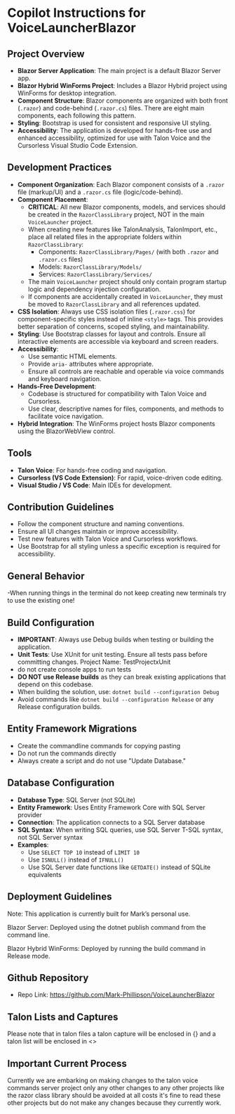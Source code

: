 # Copilot Instructions for VoiceLauncherBlazor

## Project Overview

- **Blazor Server Application**: The main project is a default Blazor Server app.
- **Blazor Hybrid WinForms Project**: Includes a Blazor Hybrid project using WinForms for desktop integration.
- **Component Structure**: Blazor components are organized with both front (`.razor`) and code-behind (`.razor.cs`) files. There are eight main components, each following this pattern.
- **Styling**: Bootstrap is used for consistent and responsive UI styling.
- **Accessibility**: The application is developed for hands-free use and enhanced accessibility, optimized for use with Talon Voice and the Cursorless Visual Studio Code Extension.

## Development Practices

- **Component Organization**: Each Blazor component consists of a `.razor` file (markup/UI) and a `.razor.cs` file (logic/code-behind).
- **Component Placement**: 
  - **CRITICAL**: All new Blazor components, models, and services should be created in the `RazorClassLibrary` project, NOT in the main `VoiceLauncher` project.
  - When creating new features like TalonAnalysis, TalonImport, etc., place all related files in the appropriate folders within `RazorClassLibrary`:
    - Components: `RazorClassLibrary/Pages/` (with both `.razor` and `.razor.cs` files)
    - Models: `RazorClassLibrary/Models/`
    - Services: `RazorClassLibrary/Services/`
  - The main `VoiceLauncher` project should only contain program startup logic and dependency injection configuration.
  - If components are accidentally created in `VoiceLauncher`, they must be moved to `RazorClassLibrary` and all references updated.
- **CSS Isolation**: Always use CSS isolation files (`.razor.css`) for component-specific styles instead of inline `<style>` tags. This provides better separation of concerns, scoped styling, and maintainability.
- **Styling**: Use Bootstrap classes for layout and controls. Ensure all interactive elements are accessible via keyboard and screen readers.
- **Accessibility**:
  - Use semantic HTML elements.
  - Provide `aria-` attributes where appropriate.
  - Ensure all controls are reachable and operable via voice commands and keyboard navigation.
- **Hands-Free Development**:
  - Codebase is structured for compatibility with Talon Voice and Cursorless.
  - Use clear, descriptive names for files, components, and methods to facilitate voice navigation.
- **Hybrid Integration**: The WinForms project hosts Blazor components using the BlazorWebView control.

## Tools

- **Talon Voice**: For hands-free coding and navigation.
- **Cursorless (VS Code Extension)**: For rapid, voice-driven code editing.
- **Visual Studio / VS Code**: Main IDEs for development.

## Contribution Guidelines

- Follow the component structure and naming conventions.
- Ensure all UI changes maintain or improve accessibility.
- Test new features with Talon Voice and Cursorless workflows.
- Use Bootstrap for all styling unless a specific exception is required for accessibility.

## General Behavior
 -When running things in the terminal do not keep creating new terminals try to use the existing one!

## Build Configuration
- **IMPORTANT**: Always use Debug builds when testing or building the application.
- **Unit Tests**: Use XUnit for unit testing. Ensure all tests pass before committing changes. Project Name: TestProjectxUnit
-  do not create console apps to run tests 
- **DO NOT use Release builds** as they can break existing applications that depend on this codebase.
- When building the solution, use: `dotnet build --configuration Debug`
- Avoid commands like `dotnet build --configuration Release` or any Release configuration builds.

## Entity Framework Migrations
- Create the commandline  commands for copying pasting
- Do not run the commands directly
- Always create a script and do not use "Update Database."

## Database Configuration
- **Database Type**: SQL Server (not SQLite)
- **Entity Framework**: Uses Entity Framework Core with SQL Server provider
- **Connection**: The application connects to a SQL Server database
- **SQL Syntax**: When writing SQL queries, use SQL Server T-SQL syntax, not SQL Server syntax
- **Examples**:
  - Use `SELECT TOP 10` instead of `LIMIT 10`
  - Use `ISNULL()` instead of `IFNULL()`
  - Use SQL Server date functions like `GETDATE()` instead of SQLite equivalents

## Deployment Guidelines

Note: This application is currently built for Mark’s personal use.

Blazor Server: Deployed using the dotnet publish command from the command line.

Blazor Hybrid WinForms: Deployed by running the build command in Release mode.

## Github Repository
- Repo Link: https://github.com/Mark-Phillipson/VoiceLauncherBlazor

## Talon Lists and Captures

 Please note that in talon files a talon capture will be enclosed in {}  and a talon list will be enclosed in <>

## Important Current Process

Currently we are embarking on making changes to the talon voice commands server project only any other changes to any other projects like the razor class library should be avoided at all costs it's fine to read these other projects but do not make any changes because they currently work.

## 